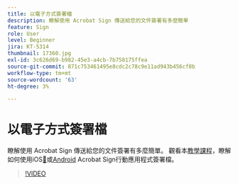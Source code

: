 ```yaml
---
title: 以電子方式簽署檔
description: 瞭解使用 Acrobat Sign 傳送給您的文件簽署有多麼簡單
feature: Sign
role: User
level: Beginner
jira: KT-5314
thumbnail: 17360.jpg
exl-id: 3c626d69-b982-45e3-a4cb-7b758175ffea
source-git-commit: 871c753461495e8cdc2c78c9e11ad943b456cf8b
workflow-type: tm+mt
source-wordcount: '63'
ht-degree: 3%

---
```


# 以電子方式簽署檔

瞭解使用 Acrobat Sign 傳送給您的文件簽署有多麼簡單。 觀看本[教學課程](../mobile/sign-mobile.md)，瞭解如何使用iOS[&#128279;](https://apps.apple.com/us/app/adobe-sign/id481082197)或[Android](https://play.google.com/store/apps/details?id=com.adobe.echosign&hl=zh_TW) Acrobat Sign行動應用程式簽署檔。

>[!VIDEO](https://video.tv.adobe.com/v/344217?quality=12&learn=on&hidetitle=true)
